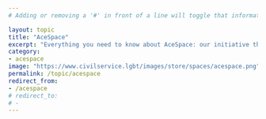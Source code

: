 ```yaml
---
# Adding or removing a '#' in front of a line will toggle that information off and on from being processed. 

layout: topic
title: "AceSpace"
excerpt: "Everything you need to know about AceSpace: our initiative that's led by and for civil servants on the asexual or aromantic spectrum."
category: 
- acespace
image: "https://www.civilservice.lgbt/images/store/spaces/acespace.png"
permalink: /topic/acespace
redirect_from: 
- /acespace
# redirect_to: 
# - 
---
```


